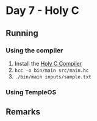 # Day 7 - Holy C

## Running

### Using the compiler

1. Install the [Holy C Compiler](https://holyc-lang.com/install)
2. `hcc -o bin/main src/main.hc`
3. `./bin/main inputs/sample.txt`

### Using TempleOS

## Remarks
